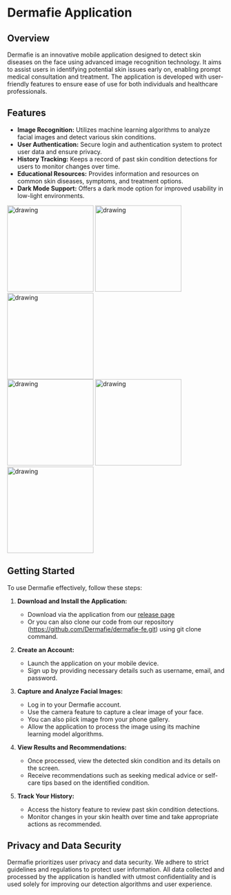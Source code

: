 # Dermafie Application

## Overview

Dermafie is an innovative mobile application designed to detect skin diseases on the face using advanced image recognition technology. It aims to assist users in identifying potential skin issues early on, enabling prompt medical consultation and treatment. The application is developed with user-friendly features to ensure ease of use for both individuals and healthcare professionals.

## Features

- **Image Recognition:** Utilizes machine learning algorithms to analyze facial images and detect various skin conditions.
- **User Authentication:** Secure login and authentication system to protect user data and ensure privacy.
- **History Tracking:** Keeps a record of past skin condition detections for users to monitor changes over time.
- **Educational Resources:** Provides information and resources on common skin diseases, symptoms, and treatment options.
- **Dark Mode Support:** Offers a dark mode option for improved usability in low-light environments.

<img src="https://github.com/Dermafie/dermafie-fe/assets/111280000/f717062b-6c6d-4821-b56c-c44ffa9424e5" alt="drawing" width="200"/>
<img src="https://github.com/Dermafie/dermafie-fe/assets/111280000/0f30834e-7d26-4044-9beb-9db2ed816b27" alt="drawing" width="200"/>
<img src="https://github.com/Dermafie/dermafie-fe/assets/111280000/446b2e0e-e565-41b0-8bb7-796a94fe627b" alt="drawing" width="200"/>
<br/>
<img src="https://github.com/Dermafie/dermafie-fe/assets/111280000/cd12d52e-739e-4de0-9fd5-238739e18b29" alt="drawing" width="200"/>
<img src="https://github.com/Dermafie/dermafie-fe/assets/111280000/fe7160ff-10ad-4c74-aa81-962b352baa7e" alt="drawing" width="200"/>
<img src="https://github.com/Dermafie/dermafie-fe/assets/111280000/6ff8d79e-cb12-41a3-b65f-402103be6174" alt="drawing" width="200"/>

## Getting Started

To use Dermafie effectively, follow these steps:

1. **Download and Install the Application:**
   - Download via the application from our [release page](https://github.com/Dermafie/dermafie-fe/releases)
   - Or you can also clone our code from our repository (https://github.com/Dermafie/dermafie-fe.git) using git clone command.

2. **Create an Account:**
   - Launch the application on your mobile device.
   - Sign up by providing necessary details such as username, email, and password.

3. **Capture and Analyze Facial Images:**
   - Log in to your Dermafie account.
   - Use the camera feature to capture a clear image of your face.
   - You can also piick image from your phone gallery.
   - Allow the application to process the image using its machine learning model algorithms.

4. **View Results and Recommendations:**
   - Once processed, view the detected skin condition and its details on the screen.
   - Receive recommendations such as seeking medical advice or self-care tips based on the identified condition.

5. **Track Your History:**
   - Access the history feature to review past skin condition detections.
   - Monitor changes in your skin health over time and take appropriate actions as recommended.

## Privacy and Data Security

Dermafie prioritizes user privacy and data security. We adhere to strict guidelines and regulations to protect user information. All data collected and processed by the application is handled with utmost confidentiality and is used solely for improving our detection algorithms and user experience.
